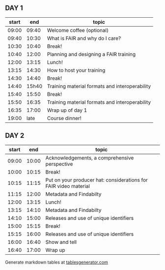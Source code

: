 ## DAY 1

| start 	| end   	| topic   	|
|-------	|-------	|---------	|
| 09:00 	| 09:40 	| Welcome coffee (optional)	       |
| 09:40 	| 10:30 	| What is FAIR and why do I care?  |
| 10:30 	| 10:40 	| Break!                    	   |
| 10:40 	| 12:00 	| Planning and designing a FAIR training   	   |
| 12:00 	| 13:15 	| Lunch! 	   	           	  	   |
| 13:15 	| 14:30 	| How to host your training   |
| 14:30   | 14:40   |   Break!                      |
| 14:40   | 15h40   | Training material formats and interoperability  |
| 15:40 	| 15:50 	| Break!	               |
| 15:50 	| 16:35 	| Training material formats and interoperability |
| 16:35   | 17:00   | Wrap up of day 1 |
| 19:00 	| late   	| Course dinner! 


## DAY 2

| start 	| end   	| topic   	|
|-------	|-------	|---------	|
| 09:00 	| 10:00 	| Acknowledgements, a comprehensive perspective	|
| 10:00 	| 10:15 	| Break!    	           	                	|
| 10:15 	| 11:15 	| Put on your producer hat: considerations for FAIR video material |
| 11:15 	| 12:00 	| Metadata and Findabilty  	|
| 12:00 	| 13:15 	| Lunch! |
| 13:15 	| 14:10 	| Metadata and Findabilty |   	           	                	|
| 14:10   | 15:00   | Releases and use of unique identifiers    	|
| 15:00 	| 15:15 	| Break!   	           	                	|
| 15:15   | 16:00   | Releases and use of unique identifiers    	|
| 16:00   | 16:40   | Show and tell    	|
| 16:40 	| 17:00 	| Wrap up	|

Generate markdown tables at [tablesgenerator.com](https://www.tablesgenerator.com/markdown_tables)

